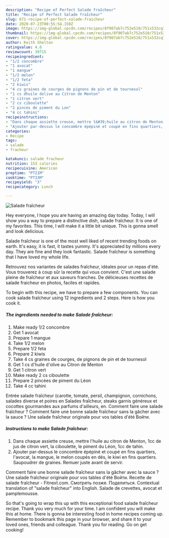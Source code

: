 ```yaml
---
description: "Recipe of Perfect Salade fraîcheur"
title: "Recipe of Perfect Salade fraîcheur"
slug: 671-recipe-of-perfect-salade-fraicheur
date: 2020-07-23T00:55:54.150Z
image: https://img-global.cpcdn.com/recipes/8f907ab7c752e510/751x532cq70/salade-fraicheur-photo-principale-de-la-recette.jpg
thumbnail: https://img-global.cpcdn.com/recipes/8f907ab7c752e510/751x532cq70/salade-fraicheur-photo-principale-de-la-recette.jpg
cover: https://img-global.cpcdn.com/recipes/8f907ab7c752e510/751x532cq70/salade-fraicheur-photo-principale-de-la-recette.jpg
author: Keith Shelton
ratingvalue: 4.6
reviewcount: 39715
recipeingredient:
- "1/2 concombre"
- "1 avocat"
- "1 mangue"
- "1/2 melon"
- "1/2 feta"
- "2 kiwis"
- "4 cs graines de courges de pignons de pin et de tournesol"
- "1 cs dhuile dolive au Citron de Menton"
- "1 citron vert"
- "2 cs ciboulette"
- "2 pinces de piment du Lon"
- "4 cc tahini"
recipeinstructions:
- "Dans chaque assiette creuse, mettre l&#39;huile au citron de Menton, 1cc de jus de citron vert, la ciboulette, le piment du Léon, 1cc de tahin."
- "Ajouter par-dessus le concombre épépiné et coupé en fins quartiers, l&#39;avocat, la mangue, le melon coupés en dés, le kiwi en fins quartiers. Saupoudrer de graines. Remuer juste avant de servir."
categories:
- Recipe
tags:
- salade
- fracheur

katakunci: salade fracheur 
nutrition: 153 calories
recipecuisine: American
preptime: "PT21M"
cooktime: "PT33M"
recipeyield: "3"
recipecategory: Lunch

---
```



![Salade fraîcheur](https://img-global.cpcdn.com/recipes/8f907ab7c752e510/751x532cq70/salade-fraicheur-photo-principale-de-la-recette.jpg)

Hey everyone, I hope you are having an amazing day today. Today, I will show you a way to prepare a distinctive dish, salade fraîcheur. It is one of my favorites. This time, I will make it a little bit unique. This is gonna smell and look delicious.

Salade fraîcheur is one of the most well liked of recent trending foods on earth. It's easy, it is fast, it tastes yummy. It's appreciated by millions every day. They are fine and they look fantastic. Salade fraîcheur is something that I have loved my whole life.

Retrouvez nos variantes de salades fraîcheur, idéales pour un repas d&#39;été. Vous trouverez à coup sûr la recette qui vous convient. C&#39;est une salade pleine de fraîcheur et aux saveurs franches. De délicieuses recettes de salade fraicheur en photos, faciles et rapides.


To begin with this recipe, we have to prepare a few components. You can cook salade fraîcheur using 12 ingredients and 2 steps. Here is how you cook it.

<!--inarticleads1-->

##### The ingredients needed to make Salade fraîcheur:

1. Make ready 1/2 concombre
1. Get 1 avocat
1. Prepare 1 mangue
1. Take 1/2 melon
1. Prepare 1/2 feta
1. Prepare 2 kiwis
1. Take 4 cs graines de courges, de pignons de pin et de tournesol
1. Get 1 cs d&#39;huile d&#39;olive au Citron de Menton
1. Get 1 citron vert
1. Make ready 2 cs ciboulette
1. Prepare 2 pincées de piment du Léon
1. Take 4 cc tahini


Entrée salade fraîcheur (carotte, tomate, persil, champignon, cornichons, salades diverse et poires en Salades fraîcheur, steaks garnis généreux et cocottes gourmandes aux parfums d&#39;ailleurs, en. Comment faire une salade fraîcheur ? Comment faire une bonne salade fraîcheur sans la gâcher avec la sauce ? Une salade fraîcheur originale pour vos tables d&#39;été Войти. 

<!--inarticleads2-->

##### Instructions to make Salade fraîcheur:

1. Dans chaque assiette creuse, mettre l&#39;huile au citron de Menton, 1cc de jus de citron vert, la ciboulette, le piment du Léon, 1cc de tahin.
1. Ajouter par-dessus le concombre épépiné et coupé en fins quartiers, l&#39;avocat, la mangue, le melon coupés en dés, le kiwi en fins quartiers. Saupoudrer de graines. Remuer juste avant de servir.


Comment faire une bonne salade fraîcheur sans la gâcher avec la sauce ? Une salade fraîcheur originale pour vos tables d&#39;été Войти. Recette de salade fraîcheur - Fitnext.com. Смотреть позже. Поделиться. Contextual translation of &#34;salade fraîcheur&#34; into English. Salade de crevettes, avocat et pamplemousse. 

So that's going to wrap this up with this exceptional food salade fraîcheur recipe. Thank you very much for your time. I am confident you will make this at home. There is gonna be interesting food in home recipes coming up. Remember to bookmark this page in your browser, and share it to your loved ones, friends and colleague. Thank you for reading. Go on get cooking!
